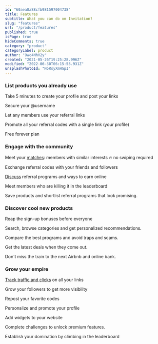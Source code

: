 ```yaml
---
id: "60aea0a88cfb981597004738"
title: Features
subtitle: What you can do on Invitation?
slug: "features"
url: "/product/features"
published: true
isPage: true
hideComments: true
category: "product"
categoryLabel: product
author: "Owc4NhV2y"
created: "2021-05-26T19:25:28.996Z"
modified: "2022-06-30T06:15:53.931Z"
unsplashPhotoId: "NoRsyXmHGpI"
---
```

### **List products you already use**

Take 5 minutes to create your profile and post your links

Secure your @username

Let any members use your referral links

Promote all your referral codes with a single link (your profile)

Free forever plan

### **Engage with the community**

Meet your [matches](https://next.invitation.codes/mag/your-matches): members with similar interests 🔥 no swiping required

Exchange referral codes with your friends and followers

[Discuss](https://next.invitation.codes/mag/join-the-discussion) referral programs and ways to earn online

Meet members who are killing it in the leaderboard

Save products and shortlist referral programs that look promising.

### **Discover cool new products**

Reap the sign-up bonuses before everyone

Search, browse categories and get personalized recommendations.

Compare the best programs and avoid traps and scams.

Get the latest deals when they come out.

Don't miss the train to the next Airbnb and online bank.

### **Grow your empire**

[Track traffic and clicks](https://next.invitation.codes/mag/viewing-your-stats) on all your links

Grow your followers to get more visibility

Repost your favorite codes

Personalize and promote your profile

Add widgets to your website

Complete challenges to unlock premium features.

Establish your domination by climbing in the leaderboard